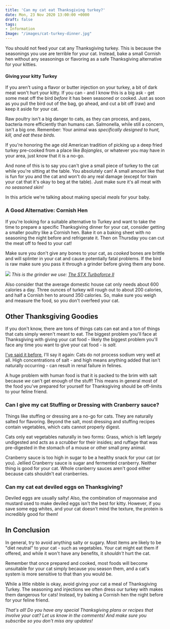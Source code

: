```yaml
---
title: 'Can my cat eat Thanksgiving turkey?'
date: Mon, 23 Nov 2020 13:00:00 +0000
draft: false
tags:
- Information
Image: "/images/cat-turkey-dinner.jpg"
---
```


You should not feed your cat any Thanksgiving turkey. This is because the seasonings you use are terrible for your cat. Instead, bake a small Cornish hen without any seasonings or flavoring as a safe Thanksgiving alternative for your kitties.

#### Giving your kitty Turkey

If you aren't using a flavor or butter injection on your turkey, a bit of dark meat won't hurt your kitty. If you can - and I know this is a big ask - get some meat off the bird _before_ it has been seasoned or cooked. Just as soon as you pull the bird out of the bag, go ahead, and cut a bit off (raw) and keep it aside for your cat.

Raw poultry isn't a big danger to cats, as they can process, and pass, bacteria more efficiently than humans can. Salmonella, while still a concern, isn't a big one. Remember: Your animal was _specifically designed to hunt, kill, and eat these birds._

If you're honoring the age old American tradition of picking up a deep fried turkey pre-cooked from a place like _Bojangles_, or whatever you may have in your area, just know that it is a no-go.

And none of this is to say you can't give a small piece of turkey to the cat while you're sitting at the table. You absolutely can! A small amount like that is fun for you and the cat and won't do any real damage (except for train your cat that it's okay to beg at the table). Just make sure it's all meat with _no seasoned skin!_

In this article we're talking about making special _meals_ for your baby.

### A Good Alternative: Cornish Hen

If you're looking for a suitable alternative to Turkey and want to take the time to prepare a specific Thanksgiving dinner for your cat, consider getting a smaller poultry like a Cornish hen. Bake it on a baking sheet with no seasoning the night before and refrigerate it. Then on Thursday you can cut the meat off to feed to your cat!

Make sure you don't give any bones to your cat, as _cooked_ bones are brittle and will splinter in your cat and cause potentially fatal problems. If the bird is raw make sure you pass it through a grinder before giving them any bone.

![](https://m.media-amazon.com/images/I/81X7uQHeGrL._AC_SX679_.jpg) *This is the grinder we use: [The STX Turboforce II](https://amzn.to/3F5MUdM)*

Also consider that the average domestic house cat only needs about 600 calories a day. Three ounces of turkey will rough out to about 200 calories, and half a Cornish hen to around 350 calories. So, make sure you weigh and measure the food, so you don't overfeed your cat.

Other Thanksgiving Goodies
--------------------------

If you don't know, there are tons of things cats can eat and a ton of things that cats simply weren't meant to eat. The biggest problem you'll face at Thanksgiving with giving your cat food - likely the biggest problem you'll face any time you want to give your cat food - is _salt._

[I've said it before](/can-i-give-my-cat-canned-tuna/), I'll say it again: Cats do not process sodium very well at all. High concentrations of salt - and high means anything added that isn't naturally occurring - can result in renal failure in felines.

A huge problem with human food is that it is packed to the brim with salt because _we_ can't get enough of the stuff! This means in general most of the food you've prepared for yourself for Thanksgiving should be off-limits to your feline friend.

### Can I give my cat Stuffing or Dressing with Cranberry sauce?

Things like stuffing or dressing are a no-go for cats. They are naturally salted for flavoring. Beyond the salt, most dressing and stuffing recipes contain vegetables, which cats cannot properly digest.

Cats only eat vegetables naturally in two forms: Grass, which is left largely undigested and acts as a _scrubber_ for their insides; and ruffage that was pre-digested in the stomach of a mouse or other small prey animal.

Cranberry sauce is too high in sugar to be a healthy snack for your cat (or you). Jellied Cranberry sauce is sugar and fermented cranberry. Neither thing is good for your cat. Whole cranberry sauces aren't good either because cats shouldn't eat cranberries.

### Can my cat eat deviled eggs on Thanksgiving?

Deviled eggs are usually salty! Also, the combination of mayonnaise and mustard used to make deviled eggs isn't the best for kitty. However, if you save some egg whites, and your cat doesn't mind the texture, the protein is incredibly good for them!

In Conclusion
-------------

In general, try to avoid anything salty or sugary. Most items are likely to be "diet neutral" to your cat - such as vegetables. Your cat might eat them if offered, and while it won't have any benefits, it _shouldn't_ hurt the cat.

Remember that once prepared and cooked, most foods will become unsuitable for your cat simply because you season them, and a cat's system is more sensitive to that than you would be.

While a little nibble is okay, avoid giving your cat a meal of Thanksgiving Turkey. The seasoning and injections we often dress our turkey with makes them dangerous for cats! Instead, try baking a Cornish hen the night before for your feline friend.

_That's all! Do you have any special Thanksgiving plans or recipes that involve your cat? Let us know in the comments! And make sure you subscribe so you don't miss any updates!_